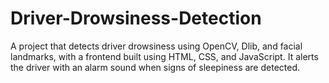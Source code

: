 # Driver-Drowsiness-Detection
A project that detects driver drowsiness using OpenCV, Dlib, and facial landmarks, with a frontend built using HTML, CSS, and JavaScript. It alerts the driver with an alarm sound when signs of sleepiness are detected.
